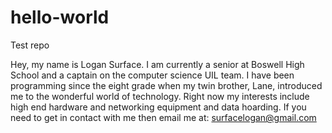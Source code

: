 # hello-world
Test repo

Hey, my name is Logan Surface. I am currently a senior at Boswell High School and a captain on the computer science UIL team. I have been programming since the eight grade when my twin brother, Lane, introduced me to the wonderful world of technology. Right now my interests include high end hardware and networking equipment and data hoarding. If you need to get in contact with me then email me at: surfacelogan@gmail.com
